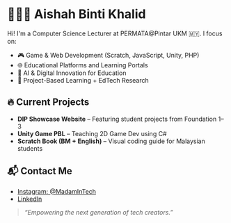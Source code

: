 # 👩🏻‍💻 Aishah Binti Khalid

Hi! I'm a Computer Science Lecturer at PERMATA@Pintar UKM 🇲🇾. I focus on:

- 🎮 Game & Web Development (Scratch, JavaScript, Unity, PHP)
- 🌐 Educational Platforms and Learning Portals
- 🤖 AI & Digital Innovation for Education
- 🧠 Project-Based Learning + EdTech Research

## 🔥 Current Projects
- **DIP Showcase Website** – Featuring student projects from Foundation 1–3
- **Unity Game PBL** – Teaching 2D Game Dev using C#
- **Scratch Book (BM + English)** – Visual coding guide for Malaysian students

## 📬 Contact Me
<!-- [Google Site](https://your-published-site-link.com)-->
- [Instagram: @MadamInTech](https://www.instagram.com/madamintech)
- [LinkedIn](https://www.linkedin.com/in/aishahkhalid99)

> *“Empowering the next generation of tech creators.”*

